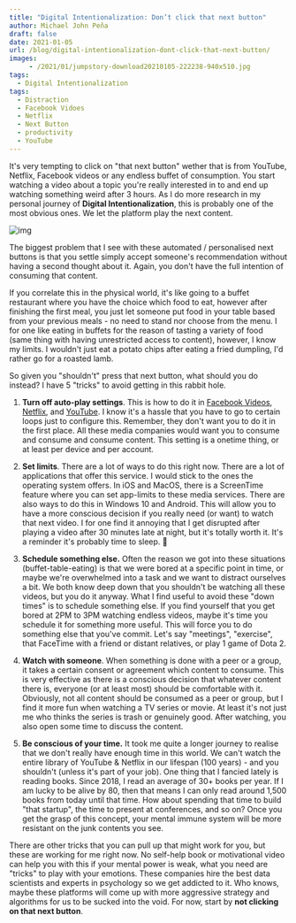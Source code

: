 ```yaml
---
title: "Digital Intentionalization: Don’t click that next button"
author: Michael John Peña
draft: false
date: 2021-01-05
url: /blog/digital-intentionalization-dont-click-that-next-button/
images: 
     - /2021/01/jumpstory-download20210105-222238-940x510.jpg
tags:
  - Digital Intentionalization
tags:
  - Distraction
  - Facebook Vidoes
  - Netflix
  - Next Button
  - productivity
  - YouTube
---
```


It's very tempting to click on "that next button" wether that is from YouTube, Netflix, Facebook videos or any endless buffet of consumption. You start watching a video about a topic you're really interested in to and end up watching something weird after 3 hours. As I do more research in my personal journey of **Digital Intentionalization**, this is probably one of the most obvious ones. We let the platform play the next content.

![img](/2021/01/jumpstory-download20210105-222238-1024x683.jpg)

The biggest problem that I see with these automated / personalised next buttons is that you settle simply accept someone's recommendation without having a second thought about it. Again, you don't have the full intention of consuming that content.

If you correlate this in the physical world, it's like going to a buffet restaurant where you have the choice which food to eat, however after finishing the first meal, you just let someone put food in your table based from your previous meals - no need to stand nor choose from the menu. I for one like eating in buffets for the reason of tasting a variety of food (same thing with having unrestricted access to content), however, I know my limits. I wouldn't just eat a potato chips after eating a fried dumpling, I'd rather go for a roasted lamb.

So given you "shouldn't" press that next button, what should you do instead? I have 5 "tricks" to avoid getting in this rabbit hole.

1. **Turn off auto-play settings**. This is how to do it in [Facebook Videos][1], [Netflix][2], and [YouTube][3]. I know it's a hassle that you have to go to certain loops just to configure this. Remember, they don't want you to do it in the first place. All these media companies would want you to consume and consume and consume content. This setting is a onetime thing, or at least per device and per account.

2. **Set limits**. There are a lot of ways to do this right now. There are a lot of applications that offer this service. I would stick to the ones the operating system offers. In iOS and MacOS, there is a ScreenTime feature where you can set app-limits to these media services. There are also ways to do this in Windows 10 and Android. This will allow you to have a more conscious decision if you really need (or want) to watch that next video. I for one find it annoying that I get disrupted after playing a video after 30 minutes late at night, but it's totally worth it. It's a reminder it's probably time to sleep. 🙂

3. **Schedule something else.** Often the reason we got into these situations (buffet-table-eating) is that we were bored at a specific point in time, or maybe we're overwhelmed into a task and we want to distract ourselves a bit. We both know deep down that you shouldn't be watching all these videos, but you do it anyway. What I find useful to avoid these "down times" is to schedule something else. If you find yourself that you get bored at 2PM to 3PM watching endless videos, maybe it's time you schedule it for something more useful. This will force you to do something else that you've commit. Let's say "meetings", "exercise", that FaceTime with a friend or distant relatives, or play 1 game of Dota 2.

4. **Watch with someone**. When something is done with a peer or a group, it takes a certain consent or agreement which content to consume. This is very effective as there is a conscious decision that whatever content there is, everyone (or at least most) should be comfortable with it. Obviously, not all content should be consumed as a peer or group, but I find it more fun when watching a TV series or movie. At least it's not just me who thinks the series is trash or genuinely good. After watching, you also open some time to discuss the content.

5. **Be conscious of your time.** It took me quite a longer journey to realise that we don't really have enough time in this world. We can't watch the entire library of YouTube & Netflix in our lifespan (100 years) - and you shouldn't (unless it's part of your job). One thing that I fancied lately is reading books. Since 2018, I read an average of 30+ books per year. If I am lucky to be alive by 80, then that means I can only read around 1,500 books from today until that time. How about spending that time to build "that startup", the time to present at conferences, and so on? Once you get the grasp of this concept, your mental immune system will be more resistant on the junk contents you see.

There are other tricks that you can pull up that might work for you, but these are working for me right now. No self-help book or motivational video can help you with this if your mental power is weak, what you need are "tricks" to play with your emotions. These companies hire the best data scientists and experts in psychology so we get addicted to it. Who knows, maybe these platforms will come up with more aggressive strategy and algorithms for us to be sucked into the void. For now, start by **not clicking on that next button**.

[1]: https://www.facebook.com/help/android-app/1406493312950827
[2]: https://help.netflix.com/en/node/2102
[3]: https://support.google.com/youtube/answer/6327615?hl=en&co=GENIE.Platform%3DAndroid
